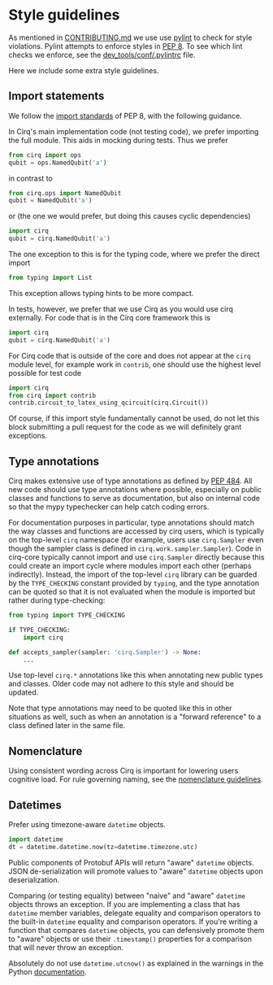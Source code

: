 # Style guidelines

As mentioned in [CONTRIBUTING.md](https://github.com/quantumlib/Cirq/blob/master/CONTRIBUTING.md) we use use [pylint](https://www.pylint.org/) 
to check for style violations.  Pylint attempts to enforce styles in 
[PEP 8](https://www.python.org/dev/peps/pep-0008/). To see which lint checks we enforce, see the 
[dev_tools/conf/.pylintrc](https://github.com/quantumlib/Cirq/blob/master/dev_tools/conf/.pylintrc) file.

Here we include some extra style guidelines.

## Import statements

We follow the [import standards](https://www.python.org/dev/peps/pep-0008/#imports) of PEP 8, 
with the following guidance.  

In Cirq's main implementation code (not testing code), we prefer importing the full module. This
aids in mocking during tests.  Thus we prefer
```python
from cirq import ops
qubit = ops.NamedQubit('a')
```
in contrast to
```python
from cirq.ops import NamedQubit
qubit = NamedQubit('a')
``` 
or (the one we would prefer, but doing this causes cyclic dependencies)
```python
import cirq
qubit = cirq.NamedQubit('a')
```
The one exception to this is for the typing code, where we prefer the direct import 
```python
from typing import List
```
This exception allows typing hints to be more compact. 

In tests, however, we prefer that we use Cirq as you would use cirq externally. For code
that is in the Cirq core framework this is
```python
import cirq
qubit = cirq.NamedQubit('a')
```
For Cirq code that is outside of the core and does not appear at the `cirq` module level, 
for example work in `contrib`, one should use the highest level possible for test code
```python
import cirq
from cirq import contrib
contrib.circuit_to_latex_using_qcircuit(cirq.Circuit())
``` 

Of course, if this import style fundamentally cannot be used, do not let this
block submitting a pull request for the code as we will definitely grant
exceptions.

## Type annotations

Cirq makes extensive use of type annotations as defined by
[PEP 484](https://peps.python.org/pep-0484/). All new code should use type
annotations where possible, especially on public classes and functions to serve
as documentation, but also on internal code so that the mypy typechecker can
help catch coding errors.

For documentation purposes in particular, type annotations should match the way
classes and functions are accessed by cirq users, which is typically on the
top-level `cirq` namespace (for example, users use `cirq.Sampler` even though
the sampler class is defined in `cirq.work.sampler.Sampler`). Code in cirq-core
typically cannot import and use `cirq.Sampler` directly because this could
create an import cycle where modules import each other (perhaps indirectly).
Instead, the import of the top-level `cirq` library can be guarded by the
`TYPE_CHECKING` constant provided by `typing`, and the type annotation can be
quoted so that it is not evaluated when the module is imported but rather during
type-checking:

```python
from typing import TYPE_CHECKING

if TYPE_CHECKING:
    import cirq

def accepts_sampler(sampler: 'cirq.Sampler') -> None:
    ...
```

Use top-level `cirq.*` annotations like this when annotating new public types
and classes. Older code may not adhere to this style and should be updated.

Note that type annotations may need to be quoted like this in other situations
as well, such as when an annotation is a "forward reference" to a class defined
later in the same file.

## Nomenclature

Using consistent wording across Cirq is important for lowering users
cognitive load. For rule governing naming, see the 
[nomenclature guidelines](nomenclature.md).

## Datetimes

Prefer using timezone-aware `datetime` objects.

```python
import datetime
dt = datetime.datetime.now(tz=datetime.timezone.utc)
```

Public components of Protobuf APIs will return "aware" `datetime` objects.
JSON de-serialization will promote values to "aware" `datetime` objects upon deserialization. 

Comparing (or testing equality) between "naive" and "aware" `datetime` objects throws
an exception.
If you are implementing a class that has `datetime` member variables, delegate equality
and comparison operators to the built-in `datetime` equality and comparison operators.
If you're writing a function that compares `datetime` objects, you can defensively promote
them to "aware" objects or use their `.timestamp()` properties for a comparison that will
never throw an exception.

Absolutely do not use `datetime.utcnow()` as explained in the warnings in the
Python [documentation](https://docs.python.org/3/library/datetime.html).